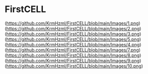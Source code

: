 # FirstCELL
(https://github.com/KrmHzml/FirstCELL/blob/main/Images/1.png) 
(https://github.com/KrmHzml/FirstCELL/blob/main/Images/2.png) 
(https://github.com/KrmHzml/FirstCELL/blob/main/Images/3.png) 
(https://github.com/KrmHzml/FirstCELL/blob/main/Images/5.png) 
(https://github.com/KrmHzml/FirstCELL/blob/main/Images/4.png) 
(https://github.com/KrmHzml/FirstCELL/blob/main/Images/7.png) 
(https://github.com/KrmHzml/FirstCELL/blob/main/Images/8.png) 
(https://github.com/KrmHzml/FirstCELL/blob/main/Images/9.png) 
(https://github.com/KrmHzml/FirstCELL/blob/main/Images/10.png) 
